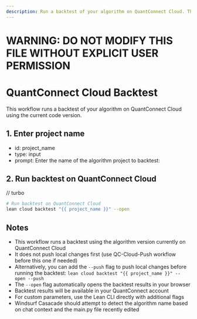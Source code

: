 ```yaml
---
description: Run a backtest of your algorithm on QuantConnect Cloud. This workflow executes a backtest using your algorithm's current code.
---
```


# WARNING: DO NOT MODIFY THIS FILE WITHOUT EXPLICIT USER PERMISSION
# QuantConnect Cloud Backtest

This workflow runs a backtest of your algorithm on QuantConnect Cloud using the current code version.

## 1. Enter project name
- id: project_name
- type: input
- prompt: Enter the name of the algorithm project to backtest:

## 2. Run backtest on QuantConnect Cloud
// turbo
```bash
# Run backtest on QuantConnect Cloud
lean cloud backtest "{{ project_name }}" --open
```

## Notes
- This workflow runs a backtest using the algorithm version currently on QuantConnect Cloud
- It does not push local changes first (use QC-Cloud-Push workflow before this one if needed)
- Alternatively, you can add the `--push` flag to push local changes before running the backtest: `lean cloud backtest "{{ project_name }}" --open --push`
- The `--open` flag automatically opens the backtest results in your browser
- Backtest results will be available in your QuantConnect account
- For custom parameters, use the Lean CLI directly with additional flags
- Windsurf Casacade should attempt to detect the algorithm name based on chat context and the main.py file recently edited